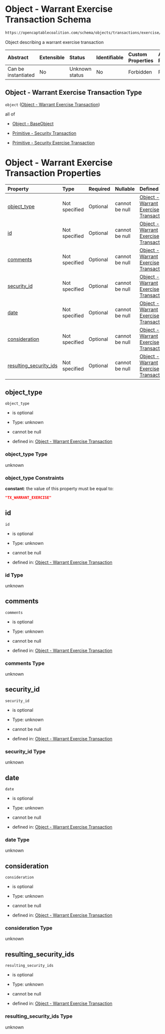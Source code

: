 # Object - Warrant Exercise Transaction Schema

```txt
https://opencaptablecoalition.com/schema/objects/transactions/exercise/WarrantExercise.schema.json
```

Object describing a warrant exercise transaction

| Abstract            | Extensible | Status         | Identifiable | Custom Properties | Additional Properties | Access Restrictions | Defined In                                                                                                                   |
| :------------------ | :--------- | :------------- | :----------- | :---------------- | :-------------------- | :------------------ | :--------------------------------------------------------------------------------------------------------------------------- |
| Can be instantiated | No         | Unknown status | No           | Forbidden         | Forbidden             | none                | [WarrantExercise.schema.json](../../schema/objects/transactions/exercise/WarrantExercise.schema.json "open original schema") |

## Object - Warrant Exercise Transaction Type

`object` ([Object - Warrant Exercise Transaction](warrantexercise.md))

all of

*   [Object - BaseObject](issuer-allof-object---baseobject.md "check type definition")

*   [Primitive - Security Transaction](convertibletransfer-allof-primitive---security-transaction.md "check type definition")

*   [Primitive - Security Exercise Transaction](plansecurityexercise-allof-primitive---security-exercise-transaction.md "check type definition")

# Object - Warrant Exercise Transaction Properties

| Property                                          | Type          | Required | Nullable       | Defined by                                                                                                                                                                                                                            |
| :------------------------------------------------ | :------------ | :------- | :------------- | :------------------------------------------------------------------------------------------------------------------------------------------------------------------------------------------------------------------------------------ |
| [object_type](#object_type)                       | Not specified | Optional | cannot be null | [Object - Warrant Exercise Transaction](warrantexercise-properties-object_type.md "https://opencaptablecoalition.com/schema/objects/transactions/exercise/WarrantExercise.schema.json#/properties/object_type")                       |
| [id](#id)                                         | Not specified | Optional | cannot be null | [Object - Warrant Exercise Transaction](warrantexercise-properties-id.md "https://opencaptablecoalition.com/schema/objects/transactions/exercise/WarrantExercise.schema.json#/properties/id")                                         |
| [comments](#comments)                             | Not specified | Optional | cannot be null | [Object - Warrant Exercise Transaction](warrantexercise-properties-comments.md "https://opencaptablecoalition.com/schema/objects/transactions/exercise/WarrantExercise.schema.json#/properties/comments")                             |
| [security_id](#security_id)                       | Not specified | Optional | cannot be null | [Object - Warrant Exercise Transaction](warrantexercise-properties-security_id.md "https://opencaptablecoalition.com/schema/objects/transactions/exercise/WarrantExercise.schema.json#/properties/security_id")                       |
| [date](#date)                                     | Not specified | Optional | cannot be null | [Object - Warrant Exercise Transaction](warrantexercise-properties-date.md "https://opencaptablecoalition.com/schema/objects/transactions/exercise/WarrantExercise.schema.json#/properties/date")                                     |
| [consideration](#consideration)                   | Not specified | Optional | cannot be null | [Object - Warrant Exercise Transaction](warrantexercise-properties-consideration.md "https://opencaptablecoalition.com/schema/objects/transactions/exercise/WarrantExercise.schema.json#/properties/consideration")                   |
| [resulting_security_ids](#resulting_security_ids) | Not specified | Optional | cannot be null | [Object - Warrant Exercise Transaction](warrantexercise-properties-resulting_security_ids.md "https://opencaptablecoalition.com/schema/objects/transactions/exercise/WarrantExercise.schema.json#/properties/resulting_security_ids") |

## object_type



`object_type`

*   is optional

*   Type: unknown

*   cannot be null

*   defined in: [Object - Warrant Exercise Transaction](warrantexercise-properties-object_type.md "https://opencaptablecoalition.com/schema/objects/transactions/exercise/WarrantExercise.schema.json#/properties/object_type")

### object_type Type

unknown

### object_type Constraints

**constant**: the value of this property must be equal to:

```json
"TX_WARRANT_EXERCISE"
```

## id



`id`

*   is optional

*   Type: unknown

*   cannot be null

*   defined in: [Object - Warrant Exercise Transaction](warrantexercise-properties-id.md "https://opencaptablecoalition.com/schema/objects/transactions/exercise/WarrantExercise.schema.json#/properties/id")

### id Type

unknown

## comments



`comments`

*   is optional

*   Type: unknown

*   cannot be null

*   defined in: [Object - Warrant Exercise Transaction](warrantexercise-properties-comments.md "https://opencaptablecoalition.com/schema/objects/transactions/exercise/WarrantExercise.schema.json#/properties/comments")

### comments Type

unknown

## security_id



`security_id`

*   is optional

*   Type: unknown

*   cannot be null

*   defined in: [Object - Warrant Exercise Transaction](warrantexercise-properties-security_id.md "https://opencaptablecoalition.com/schema/objects/transactions/exercise/WarrantExercise.schema.json#/properties/security_id")

### security_id Type

unknown

## date



`date`

*   is optional

*   Type: unknown

*   cannot be null

*   defined in: [Object - Warrant Exercise Transaction](warrantexercise-properties-date.md "https://opencaptablecoalition.com/schema/objects/transactions/exercise/WarrantExercise.schema.json#/properties/date")

### date Type

unknown

## consideration



`consideration`

*   is optional

*   Type: unknown

*   cannot be null

*   defined in: [Object - Warrant Exercise Transaction](warrantexercise-properties-consideration.md "https://opencaptablecoalition.com/schema/objects/transactions/exercise/WarrantExercise.schema.json#/properties/consideration")

### consideration Type

unknown

## resulting_security_ids



`resulting_security_ids`

*   is optional

*   Type: unknown

*   cannot be null

*   defined in: [Object - Warrant Exercise Transaction](warrantexercise-properties-resulting_security_ids.md "https://opencaptablecoalition.com/schema/objects/transactions/exercise/WarrantExercise.schema.json#/properties/resulting_security_ids")

### resulting_security_ids Type

unknown
